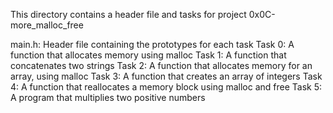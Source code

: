 This directory contains a header file and tasks for project 0x0C-more_malloc_free

main.h: Header file containing the prototypes for each task
Task 0: A function that allocates memory using malloc
Task 1: A function that concatenates two strings
Task 2: A function that allocates memory for an array, using malloc
Task 3: A function that creates an array of integers
Task 4: A function that reallocates a memory block using malloc and free
Task 5: A program that multiplies two positive numbers
